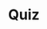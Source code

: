 ---
title: "Quiz"
passing_percentage: 70
layout: "test"
type: "test"
questions:
  - id: "q1"
    text: "What is Meshery's primary purpose?"
    type: "single-answer"
    marks: 2
    options:
      - id: "a"
        text: "To provide database management solutions"
      - id: "b"
        text: "To facilitate collaborative design, operation, and management of cloud and cloud-native infrastructure"
        is_correct: true
      - id: "c"
        text: "To replace Kubernetes entirely"
  - id: "q2"
    text: "Which components are examples of Meshery's architectural components?"
    type: "multi-answer"
    marks: 2
    options:
      - id: "a"
        text: "MeshSync"
        is_correct: true
      - id: "b"
        text: "Operator"
        is_correct: true
      - id: "c"
        text: "Broker"
        is_correct: true
  - id: "q3"
    text: "What do Meshery's logical components primarily help with?"
    type: "single-answer"
    marks: 2
    options:
      - id: "a"
        text: "Hardware provisioning"
      - id: "b"
        text: "Structuring the management process by providing a clear framework for configuration, operation, and collaboration"
        is_correct: true
      - id: "c"
        text: "Network security monitoring"
---